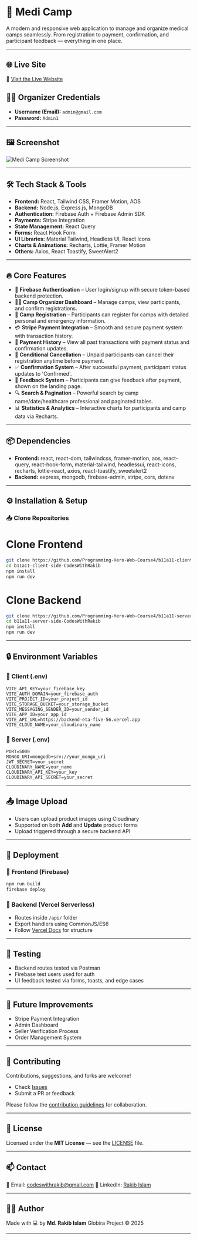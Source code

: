 # 🏥 Medi Camp

A modern and responsive web application to manage and organize medical camps seamlessly. From registration to payment, confirmation, and participant feedback — everything in one place.

---

## 🌐 Live Site
🔗 [Visit the Live Website](https://comfy-peony-c583b0.netlify.app)

## 👨‍⚕️ Organizer Credentials
- **Username (Email):** `admin@gmail.com`
- **Password:** `Admin1`

---

## 🖼 Screenshot
![Medi Camp Screenshot](screenshot.png) <!-- Replace with actual screenshot path -->

---

## 🛠 Tech Stack & Tools

- **Frontend:** React, Tailwind CSS, Framer Motion, AOS
- **Backend:** Node.js, Express.js, MongoDB
- **Authentication:** Firebase Auth + Firebase Admin SDK
- **Payments:** Stripe Integration
- **State Management:** React Query
- **Forms:** React Hook Form
- **UI Libraries:** Material Tailwind, Headless UI, React Icons
- **Charts & Animations:** Recharts, Lottie, Framer Motion
- **Others:** Axios, React Toastify, SweetAlert2

---

## 🔥 Core Features

- 🔐 **Firebase Authentication** – User login/signup with secure token-based backend protection.
- 🧑‍⚕️ **Camp Organizer Dashboard** – Manage camps, view participants, and confirm registrations.
- 📝 **Camp Registration** – Participants can register for camps with detailed personal and emergency information.
- 💳 **Stripe Payment Integration** – Smooth and secure payment system with transaction history.
- 🧾 **Payment History** – View all past transactions with payment status and confirmation updates.
- 🚫 **Conditional Cancellation** – Unpaid participants can cancel their registration anytime before payment.
- ✅ **Confirmation System** – After successful payment, participant status updates to 'Confirmed'.
- 💬 **Feedback System** – Participants can give feedback after payment, shown on the landing page.
- 🔍 **Search & Pagination** – Powerful search by camp name/date/healthcare professional and paginated tables.
- 📊 **Statistics & Analytics** – Interactive charts for participants and camp data via Recharts.

---

## 📦 Dependencies

- **Frontend:** react, react-dom, tailwindcss, framer-motion, aos, react-query, react-hook-form, material-tailwind, headlessui, react-icons, recharts, lottie-react, axios, react-toastify, sweetalert2
- **Backend:** express, mongodb, firebase-admin, stripe, cors, dotenv

---


## ⚙️ Installation & Setup

### 📥 Clone Repositories

# Clone Frontend
```bash
git clone https://github.com/Programming-Hero-Web-Course4/b11a11-client-side-CodesWithRakib.git
cd b11a11-client-side-CodesWithRakib
npm install
npm run dev
```
# Clone Backend
```bash
git clone https://github.com/Programming-Hero-Web-Course4/b11a11-server-side-CodesWithRakib.git
cd b11a11-server-side-CodesWithRakib
npm install
npm run dev
```

---

## 🔒 Environment Variables

### 🔹 Client (.env)

```env
VITE_API_KEY=your_firebase_key
VITE_AUTH_DOMAIN=your_firebase_auth
VITE_PROJECT_ID=your_project_id
VITE_STORAGE_BUCKET=your_storage_bucket
VITE_MESSAGING_SENDER_ID=your_sender_id
VITE_APP_ID=your_app_id
VITE_API_URL=https://backend-eta-five-56.vercel.app
VITE_CLOUD_NAME=your_cloudinary_name
```

### 🔹 Server (.env)

```env
PORT=5000
MONGO_URI=mongodb+srv://your_mongo_uri
JWT_SECRET=your_secret
CLOUDINARY_NAME=your_name
CLOUDINARY_API_KEY=your_key
CLOUDINARY_API_SECRET=your_secret
```

---

## 📤 Image Upload

- Users can upload product images using Cloudinary
- Supported on both **Add** and **Update** product forms
- Upload triggered through a secure backend API

---

## 🚀 Deployment

### 🔹 Frontend (Firebase)

```bash
npm run build
firebase deploy
```

### 🔹 Backend (Vercel Serverless)

- Routes inside `/api/` folder
- Export handlers using CommonJS/ES6
- Follow [Vercel Docs](https://vercel.com/docs/functions) for structure

---

## 🧪 Testing

- Backend routes tested via Postman
- Firebase test users used for auth
- UI feedback tested via forms, toasts, and edge cases

---

## 🔧 Future Improvements

- Stripe Payment Integration
- Admin Dashboard
- Seller Verification Process
- Order Management System

---

## 🤝 Contributing

Contributions, suggestions, and forks are welcome!

- Check [Issues](https://github.com/codeswithrakib/globira/issues)
- Submit a PR or feedback

Please follow the [contribution guidelines](CONTRIBUTING.md) for collaboration.

---

## 📄 License

Licensed under the **MIT License** — see the [LICENSE](LICENSE) file.

---

## 📫 Contact

📧 Email: [codeswithrakib@gmail.com](mailto:codeswithrakib@gmail.com)
🔗 LinkedIn: [Rakib Islam](https://linkedin.com/in/codeswithrakib)

---

## 🧑‍🎓 Author

Made with 💻 by **Md. Rakib Islam**
Globira Project © 2025

---
